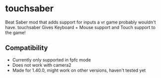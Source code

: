 # touchsaber
Beat Saber mod that adds support for inputs a vr game probably wouldn't have.
touchsaber Gives Keyboard + Mouse support and Touch support to the game!

## Compatibility
- Currently only supported in fpfc mode
- Does not work with camera2
- Made for 1.40.0, might work on other versions, haven't tested yet
